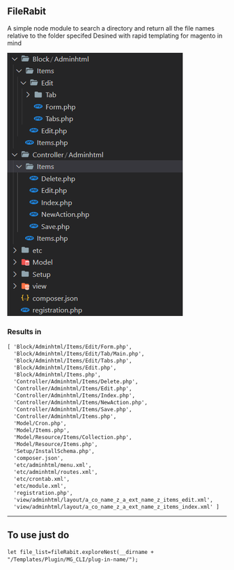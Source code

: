 ## FileRabit

A simple node module to search a directory and return all the file names relative to the folder specifed
Desined with rapid templating for magento in mind

![example_dir](example_Dir_of_magento.png)

### Results in

```
[ 'Block/Adminhtml/Items/Edit/Form.php',
  'Block/Adminhtml/Items/Edit/Tab/Main.php',
  'Block/Adminhtml/Items/Edit/Tabs.php',
  'Block/Adminhtml/Items/Edit.php',
  'Block/Adminhtml/Items.php',
  'Controller/Adminhtml/Items/Delete.php',
  'Controller/Adminhtml/Items/Edit.php',
  'Controller/Adminhtml/Items/Index.php',
  'Controller/Adminhtml/Items/NewAction.php',
  'Controller/Adminhtml/Items/Save.php',
  'Controller/Adminhtml/Items.php',
  'Model/Cron.php',
  'Model/Items.php',
  'Model/Resource/Items/Collection.php',
  'Model/Resource/Items.php',
  'Setup/InstallSchema.php',
  'composer.json',
  'etc/adminhtml/menu.xml',
  'etc/adminhtml/routes.xml',
  'etc/crontab.xml',
  'etc/module.xml',
  'registration.php',
  'view/adminhtml/layout/a_co_name_z_a_ext_name_z_items_edit.xml',
  'view/adminhtml/layout/a_co_name_z_a_ext_name_z_items_index.xml' ]

```
---

## To use just do  

``` let file_list=fileRabit.exploreNest(__dirname + "/Templates/Plugin/MG_CLI/plug-in-name/"); ```
